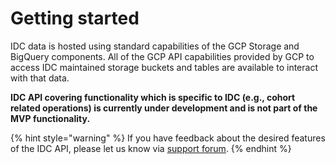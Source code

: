 # Getting started

IDC data is hosted using standard capabilities of the GCP Storage and BigQuery components. All of the GCP API capabilities provided by GCP to access IDC maintained storage buckets and tables are available to interact with that data.

**IDC API covering functionality which is specific to IDC \(e.g., cohort related operations\) is currently under development and is not part of the MVP functionality.** 

{% hint style="warning" %}
If you have feedback about the desired features of the IDC API, please let us know via [support forum](https://discourse.canceridc.dev).
{% endhint %}

